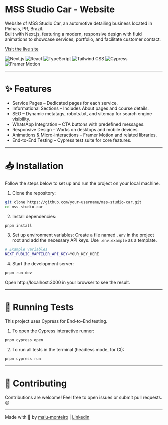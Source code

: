# MSS Studio Car - Website

Website of MSS Studio Car, an automotive detailing business located in Pinhais, PR, Brazil.  
Built with Next.js, featuring a modern, responsive design with fluid animations to showcase services, portfolio, and facilitate customer contact.

[Visit the live site](https://www.mssstudiocar.com.br/)

<p align="left">
  <img src="https://img.shields.io/badge/Next.js-15.3.3-000000?style=for-the-badge&logo=nextdotjs&logoColor=white" alt="Next.js" />
  <img src="https://img.shields.io/badge/React-19.0.0-61DAFB?style=for-the-badge&logo=react&logoColor=black" alt="React" />
  <img src="https://img.shields.io/badge/TypeScript-5-3178C6?style=for-the-badge&logo=typescript&logoColor=white" alt="TypeScript" />
  <img src="https://img.shields.io/badge/Tailwind_CSS-4-06B6D4?style=for-the-badge&logo=tailwindcss&logoColor=white" alt="Tailwind CSS" />
  <img src="https://img.shields.io/badge/Cypress-14.5.4-69D3A7?style=for-the-badge&logo=cypress&logoColor=black" alt="Cypress" />
  <img src="https://img.shields.io/badge/Framer_Motion-12.18.1-0055FF?style=for-the-badge&logo=framer&logoColor=white" alt="Framer Motion" />
</p>

---

# ✨ Features
- Service Pages – Dedicated pages for each service.
- Informational Sections – Includes About pages and course details.
- SEO – Dynamic metatags, robots.txt, and sitemap for search engine visibility.
- WhatsApp Integration – CTA buttons with predefined messages.
- Responsive Design – Works on desktops and mobile devices.
- Animations & Micro-interactions – Framer Motion and related libraries.
- End-to-End Testing – Cypress test suite for core features.

---

# 📥 Installation
Follow the steps below to set up and run the project on your local machine.

1. Clone the repository:

```bash
git clone https://github.com/your-username/mss-studio-car.git
cd mss-studio-car
```

2. Install dependencies:

```bash
pnpm install
```

3. Set up environment variables:
Create a file named `.env` in the project root and add the necessary API keys. Use `.env.example` as a template.

```bash
# Example variables
NEXT_PUBLIC_MAPTILER_API_KEY=YOUR_KEY_HERE
```

4. Start the development server:
```bash
pnpm run dev
```
Open http://localhost:3000 in your browser to see the result.

---

# 🧪 Running Tests
This project uses Cypress for End-to-End testing.

1. To open the Cypress interactive runner:

```bash
pnpm cypress open
```
2. To run all tests in the terminal (headless mode, for CI):

```bash
pnpm cypress run
```

---

# 🤝 Contributing

Contributions are welcome! Feel free to open issues or submit pull requests. 😊

---

Made with 💜 by [malu-monteiro](https://github.com/malu-monteiro) | [Linkedin](https://www.linkedin.com/in/m-monteiro/)
